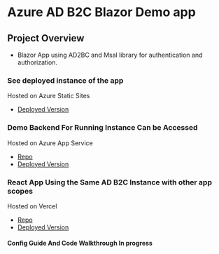 # Azure AD B2C Blazor Demo app

## Project Overview

- Blazor App using AD2BC and Msal library for authentication and authorization.

### See deployed instance of the app

Hosted on Azure Static Sites

- [Deployed Version](https://icy-hill-0c6f18610.2.azurestaticapps.net/)

### Demo Backend For Running Instance Can be Accessed

Hosted on Azure App Service

- [Repo](https://github.com/emanulz/adb2c_netcore_backend)
- [Deployed Version](https://siriusiqadb2cbapi.azurewebsites.net/swagger/index.html)

### React App Using the Same AD B2C Instance with other app scopes
  
Hosted on Vercel

- [Repo](https://github.com/emanulz/adb2c_react_webapp)
- [Deployed Version](https://adb2c-react-webapp.vercel.app/)

#### Config Guide And Code Walkthrough In progress
